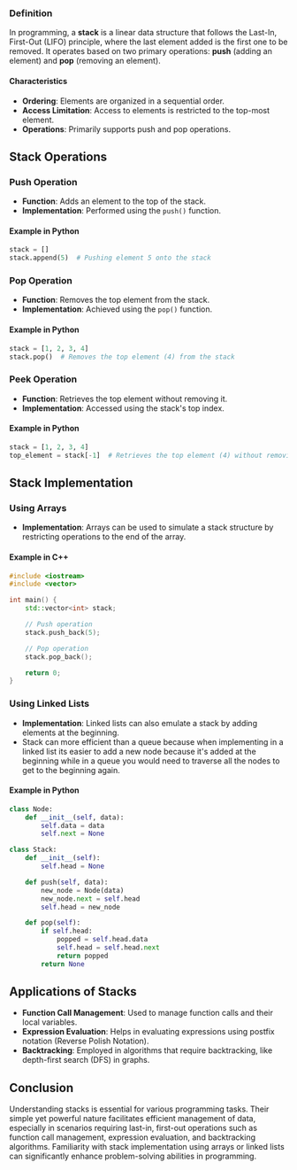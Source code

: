 

### Definition

In programming, a **stack** is a linear data structure that follows the Last-In, First-Out (LIFO) principle, where the last element added is the first one to be removed. It operates based on two primary operations: **push** (adding an element) and **pop** (removing an element). 
#### Characteristics

- **Ordering**: Elements are organized in a sequential order.
- **Access Limitation**: Access to elements is restricted to the top-most element.
- **Operations**: Primarily supports push and pop operations.

## Stack Operations

### Push Operation

- **Function**: Adds an element to the top of the stack.
- **Implementation**: Performed using the `push()` function.

#### Example in Python

```python
stack = []
stack.append(5)  # Pushing element 5 onto the stack
```

### Pop Operation

- **Function**: Removes the top element from the stack.
- **Implementation**: Achieved using the `pop()` function.

#### Example in Python

```python
stack = [1, 2, 3, 4]
stack.pop()  # Removes the top element (4) from the stack
```

### Peek Operation

- **Function**: Retrieves the top element without removing it.
- **Implementation**: Accessed using the stack's top index.

#### Example in Python

```python
stack = [1, 2, 3, 4]
top_element = stack[-1]  # Retrieves the top element (4) without removing it
```

## Stack Implementation

### Using Arrays

- **Implementation**: Arrays can be used to simulate a stack structure by restricting operations to the end of the array.

#### Example in C++

```cpp
#include <iostream>
#include <vector>

int main() {
    std::vector<int> stack;

    // Push operation
    stack.push_back(5);

    // Pop operation
    stack.pop_back();

    return 0;
}
```

### Using Linked Lists

- **Implementation**: Linked lists can also emulate a stack by adding elements at the beginning. 
- Stack can more efficient than a queue because when implementing in a linked list its easier to add a new node because it's added at the beginning while in a queue you would need to traverse all the nodes to get to the beginning again.
#### Example in Python

```python
class Node:
    def __init__(self, data):
        self.data = data
        self.next = None

class Stack:
    def __init__(self):
        self.head = None

    def push(self, data):
        new_node = Node(data)
        new_node.next = self.head
        self.head = new_node

    def pop(self):
        if self.head:
            popped = self.head.data
            self.head = self.head.next
            return popped
        return None
```

## Applications of Stacks

- **Function Call Management**: Used to manage function calls and their local variables.
- **Expression Evaluation**: Helps in evaluating expressions using postfix notation (Reverse Polish Notation).
- **Backtracking**: Employed in algorithms that require backtracking, like depth-first search (DFS) in graphs.

## Conclusion

Understanding stacks is essential for various programming tasks. Their simple yet powerful nature facilitates efficient management of data, especially in scenarios requiring last-in, first-out operations such as function call management, expression evaluation, and backtracking algorithms. Familiarity with stack implementation using arrays or linked lists can significantly enhance problem-solving abilities in programming.